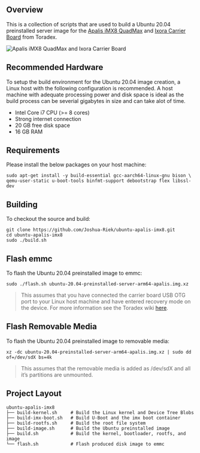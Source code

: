 ## Overview

This is a collection of scripts that are used to build a Ubuntu 20.04 preinstalled server image for the [Apalis iMX8 QuadMax](https://www1.toradex.com/computer-on-modules/apalis-arm-family/nxp-imx-8) and [Ixora Carrier Board](https://www.toradex.com/products/carrier-board/ixora-carrier-board) from Toradex.

![Apalis iMX8 QuadMax and Ixora Carrier Board](https://docs.toradex.com/107141-carrier-board.png)

## Recommended Hardware

To setup the build environment for the Ubuntu 20.04 image creation, a Linux host with the following configuration is recommended. A host machine with adequate processing power and disk space is ideal as the build process can be severial gigabytes in size and can take alot of time.

* Intel Core i7 CPU (>= 8 cores)
* Strong internet connection
* 20 GB free disk space
* 16 GB RAM

## Requirements

Please install the below packages on your host machine:

```
sudo apt-get install -y build-essential gcc-aarch64-linux-gnu bison \
qemu-user-static u-boot-tools binfmt-support debootstrap flex libssl-dev
```

## Building

To checkout the source and build:

```
git clone https://github.com/Joshua-Riek/ubuntu-apalis-imx8.git
cd ubuntu-apalis-imx8
sudo ./build.sh
```

## Flash emmc

To flash the Ubuntu 20.04 preinstalled image to emmc:

```
sudo ./flash.sh ubuntu-20.04-preinstalled-server-arm64-apalis.img.xz
```

> This assumes that you have connected the carrier board USB OTG port to your Linux host machine and have entered recovery mode on the device. For more information see the Toradex wiki [here](https://developer.toradex.com/linux-bsp/how-to/hardware-related/imx-recovery-mode/).

## Flash Removable Media

To flash the Ubuntu 20.04 preinstalled image to removable media:

```
xz -dc ubuntu-20.04-preinstalled-server-arm64-apalis.img.xz | sudo dd of=/dev/sdX bs=4k
```

> This assumes that the removable media is added as /dev/sdX and all it’s partitions are unmounted.

## Project Layout

```shell
ubuntu-apalis-imx8
├── build-kernel.sh     # Build the Linux kernel and Device Tree Blobs
├── build-imx-boot.sh   # Build U-Boot and the imx boot container
├── build-rootfs.sh     # Build the root file system
├── build-image.sh      # Build the Ubuntu preinstalled image
├── build.sh            # Build the kernel, bootloader, rootfs, and image
└── flash.sh            # Flash produced disk image to emmc
```
